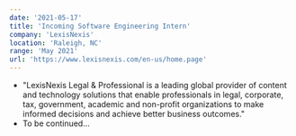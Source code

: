 ```yaml
---
date: '2021-05-17'
title: 'Incoming Software Engineering Intern'
company: 'LexisNexis'
location: 'Raleigh, NC'
range: 'May 2021'
url: 'https://www.lexisnexis.com/en-us/home.page'
---
```


- "LexisNexis Legal & Professional is a leading global provider of content and technology solutions that enable professionals in legal, corporate, tax, government, academic and non-profit organizations to make informed decisions and achieve better business outcomes."
- To be continued...
